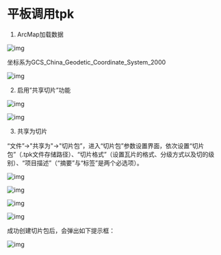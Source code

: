 # 平板调用tpk

1. ArcMap加载数据

![img](https://pzy-images.oss-cn-hangzhou.aliyuncs.com/img/202111032034464.jpg) 

坐标系为GCS_China_Geodetic_Coordinate_System_2000

![img](https://pzy-images.oss-cn-hangzhou.aliyuncs.com/img/202111032034465.jpg) 

 

 

2. 启用”共享切片”功能

![img](https://pzy-images.oss-cn-hangzhou.aliyuncs.com/img/202111032034466.jpg) 

![img](https://pzy-images.oss-cn-hangzhou.aliyuncs.com/img/202111032034467.jpg) 

3. 共享为切片

“文件”->"共享为"->"切片包”，进入“切片包”参数设置界面，依次设置“切片包”（.tpk文件存储路径）、“切片格式”（设置瓦片的格式、分级方式以及切的级别）、“项目描述”（“摘要”与“标签”是两个必选项）。

![img](https://pzy-images.oss-cn-hangzhou.aliyuncs.com/img/202111032034468.jpg) 

![img](https://pzy-images.oss-cn-hangzhou.aliyuncs.com/img/202111032034469.jpg) 

![img](https://pzy-images.oss-cn-hangzhou.aliyuncs.com/img/202111032034470.jpg) 

![img](https://pzy-images.oss-cn-hangzhou.aliyuncs.com/img/202111032034471.jpg) 

成功创建切片包后，会弹出如下提示框：

![img](https://pzy-images.oss-cn-hangzhou.aliyuncs.com/img/202111032034472.jpg)